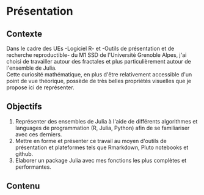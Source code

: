 # Présentation

## Contexte

Dans le cadre des UEs -Logiciel R- et -Outils de présentation et de recherche reproductible- du M1 SSD de l'Université Grenoble Alpes, j'ai choisi de travailler autour des fractales et plus particulièrement autour de l'ensemble de Julia.\
Cette curiosité mathématique, en plus d'être relativement accessible d'un point de vue théorique, possède de très belles propriétés visuelles que je propose ici de représenter. 

## Objectifs

1. Représenter des ensembles de Julia à l'aide de différents algorithmes et languages de programmation (R, Julia, Python) afin de se familiariser avec ces derniers.
2. Mettre en forme et présenter ce travail au moyen d'outils de présentation et plateformes tels que Rmarkdown, Pluto notebooks et github.
3. Elaborer un package Julia avec mes fonctions les plus complètes et performantes. 

## Contenu
